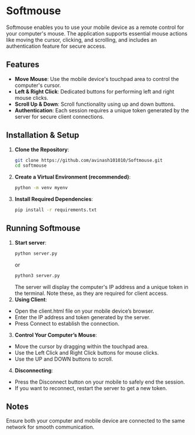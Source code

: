 # Softmouse

Softmouse enables you to use your mobile device as a remote control for your computer's mouse. The application supports essential mouse actions like moving the cursor, clicking, and scrolling, and includes an authentication feature for secure access.

## Features

- **Move Mouse**: Use the mobile device's touchpad area to control the computer's cursor.
- **Left & Right Click**: Dedicated buttons for performing left and right mouse clicks.
- **Scroll Up & Down**: Scroll functionality using up and down buttons.
- **Authentication**: Each session requires a unique token generated by the server for secure client connections.

## Installation & Setup

1. **Clone the Repository**:
   ```bash
   git clone https://github.com/avinash101010/Softmouse.git
   cd softmouse
   ```
2. **Create a Virtual Environment (recommended)**:
   ```bash
   python -m venv myenv
   ```
3. **Install Required Dependencies**:
    ```bash
    pip install -r requirements.txt
    ```

## Running Softmouse

1. **Start server**:
    ```bash
    python server.py
    ```
    or
    ```bash
    python3 server.py
    ```
    The server will display the computer's IP address and a unique token in the terminal. Note these, as they are required for client access.
2. **Using Client**:
- Open the client.html file on your mobile device’s browser.
- Enter the IP address and token generated by the server.
- Press Connect to establish the connection.

3. **Control Your Computer’s Mouse**:
- Move the cursor by dragging within the touchpad area.
- Use the Left Click and Right Click buttons for mouse clicks.
- Use the UP and DOWN buttons to scroll.

4. **Disconnecting**:

- Press the Disconnect button on your mobile to safely end the session.
- If you want to reconnect, restart the server to get a new token.

## Notes
Ensure both your computer and mobile device are connected to the same network for smooth communication. 